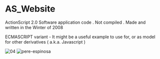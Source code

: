 AS_Website
=============

ActionScript 2.0  Software application code . Not compiled . Made and written in the Winter of 2008

ECMASCRIPT variant - It might be a useful example to use for, or as model for other derivatives ( a.k.a. Javascript ) 

![04](https://cloud.githubusercontent.com/assets/2017479/4780247/9523c88c-5c5f-11e4-8792-eb1135eb8c01.jpg)
![pere-espinosa](https://cloud.githubusercontent.com/assets/2017479/4780251/a371614c-5c5f-11e4-99fb-3d67a13a609a.jpg)


